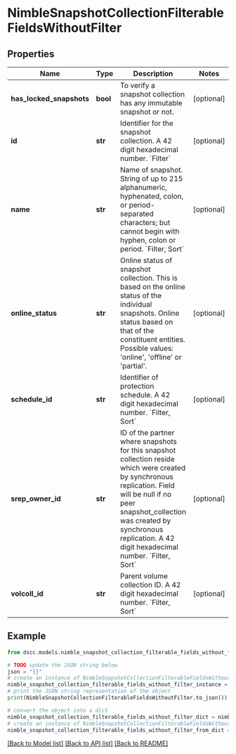 # NimbleSnapshotCollectionFilterableFieldsWithoutFilter


## Properties

Name | Type | Description | Notes
------------ | ------------- | ------------- | -------------
**has_locked_snapshots** | **bool** | To verify a snapshot collection has any immutable snapshot or not. | [optional] 
**id** | **str** | Identifier for the snapshot collection. A 42 digit hexadecimal number. &#x60;Filter&#x60; | [optional] 
**name** | **str** | Name of snapshot. String of up to 215 alphanumeric, hyphenated, colon, or period-separated characters; but cannot begin with hyphen, colon or period. &#x60;Filter, Sort&#x60; | [optional] 
**online_status** | **str** | Online status of snapshot collection. This is based on the online status of the individual snapshots. Online status based on that of the constituent entities. Possible values: &#39;online&#39;, &#39;offline&#39; or &#39;partial&#39;. | [optional] 
**schedule_id** | **str** | Identifier of protection schedule. A 42 digit hexadecimal number. &#x60;Filter, Sort&#x60; | [optional] 
**srep_owner_id** | **str** | ID of the partner where snapshots for this snapshot collection reside which were created by synchronous replication. Field will be null if no peer snapshot_collection was created by synchronous replication. A 42 digit hexadecimal number. &#x60;Filter, Sort&#x60; | [optional] 
**volcoll_id** | **str** | Parent volume collection ID. A 42 digit hexadecimal number. &#x60;Filter, Sort&#x60; | [optional] 

## Example

```python
from dscc.models.nimble_snapshot_collection_filterable_fields_without_filter import NimbleSnapshotCollectionFilterableFieldsWithoutFilter

# TODO update the JSON string below
json = "{}"
# create an instance of NimbleSnapshotCollectionFilterableFieldsWithoutFilter from a JSON string
nimble_snapshot_collection_filterable_fields_without_filter_instance = NimbleSnapshotCollectionFilterableFieldsWithoutFilter.from_json(json)
# print the JSON string representation of the object
print(NimbleSnapshotCollectionFilterableFieldsWithoutFilter.to_json())

# convert the object into a dict
nimble_snapshot_collection_filterable_fields_without_filter_dict = nimble_snapshot_collection_filterable_fields_without_filter_instance.to_dict()
# create an instance of NimbleSnapshotCollectionFilterableFieldsWithoutFilter from a dict
nimble_snapshot_collection_filterable_fields_without_filter_from_dict = NimbleSnapshotCollectionFilterableFieldsWithoutFilter.from_dict(nimble_snapshot_collection_filterable_fields_without_filter_dict)
```
[[Back to Model list]](../README.md#documentation-for-models) [[Back to API list]](../README.md#documentation-for-api-endpoints) [[Back to README]](../README.md)


